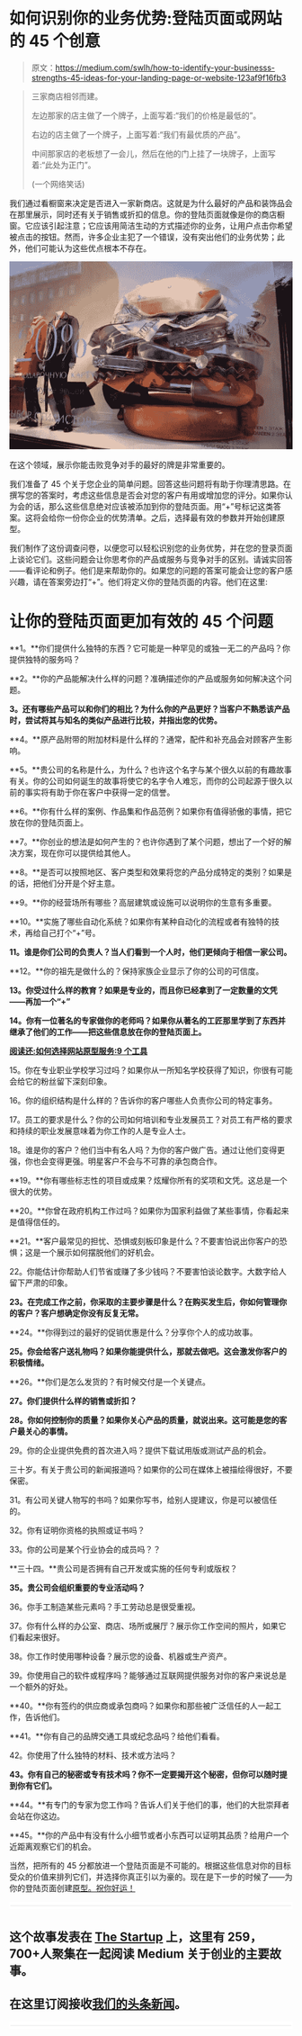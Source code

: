 # 如何识别你的业务优势:登陆页面或网站的 45 个创意

> 原文：<https://medium.com/swlh/how-to-identify-your-businesss-strengths-45-ideas-for-your-landing-page-or-website-123af9f16fb3>

> 三家商店相邻而建。
> 
> 左边那家的店主做了一个牌子，上面写着:“我们的价格是最低的”。
> 
> 右边的店主做了一个牌子，上面写着:“我们有最优质的产品”。
> 
> 中间那家店的老板想了一会儿，然后在他的门上挂了一块牌子，上面写着:“此处为正门”。
> 
> (一个网络笑话)

我们通过看橱窗来决定是否进入一家新商店。这就是为什么最好的产品和装饰品会在那里展示，同时还有关于销售或折扣的信息。你的登陆页面就像是你的商店橱窗。它应该引起注意；它应该用简洁生动的方式描述你的业务，让用户点击你希望被点击的按钮。然而，许多企业主犯了一个错误，没有突出他们的业务优势；此外，他们可能认为这些优点根本不存在。

![](img/68b4d522e71b666aee1e5c006d8e21d3.png)

在这个领域，展示你能击败竞争对手的最好的牌是非常重要的。

我们准备了 45 个关于您企业的简单问题。回答这些问题将有助于你理清思路。在撰写您的答案时，考虑这些信息是否会对您的客户有用或增加您的评分。如果你认为会的话，那么这些信息绝对应该被添加到你的登陆页面。用“+”号标记这类答案。这将会给你一份你企业的优势清单。之后，选择最有效的参数并开始创建原型。

我们制作了这份调查问卷，以便您可以轻松识别您的业务优势，并在您的登录页面上谈论它们。这些问题会让你思考你的产品或服务与竞争对手的区别。请诚实回答——看评论和例子。他们是来帮助你的。如果您的问题的答案可能会让您的客户感兴趣，请在答案旁边打“+”。他们将定义你的登陆页面的内容。他们在这里:

# 让你的登陆页面更加有效的 45 个问题

**1。**你们提供什么独特的东西？它可能是一种罕见的或独一无二的产品吗？你提供独特的服务吗？

**2。**你的产品能解决什么样的问题？准确描述你的产品或服务如何解决这个问题。

**3。还有哪些产品可以和你们的相比？为什么你的产品更好？当客户不熟悉该产品时，尝试将其与知名的类似产品进行比较，并指出您的优势。**

**4。**原产品附带的附加材料是什么样的？通常，配件和补充品会对顾客产生影响。

**5。**贵公司的名称是什么，为什么？也许这个名字与某个很久以前的有趣故事有关。你的公司如何诞生的故事将使它的名字令人难忘，而你的公司起源于很久以前的事实将有助于你在客户中获得一定的信誉。

**6。**你有什么样的案例、作品集和作品范例？如果你有值得骄傲的事情，把它放在你的登陆页面上。

**7。**你创业的想法是如何产生的？也许你遇到了某个问题，想出了一个好的解决方案，现在你可以提供给其他人。

**8。**是否可以按照地区、客户类型和效果将您的产品分成特定的类别？如果是的话，把他们分开是个好主意。

**9。**你的经营场所有哪些？高层建筑或设施可以说明你的生意有多重要。

**10。**实施了哪些自动化系统？如果你有某种自动化的流程或者有独特的技术，再给自己打个“+”号。

**11。谁是你们公司的负责人？当人们看到一个人时，他们更倾向于相信一家公司。**

**12。**你的祖先是做什么的？保持家族企业显示了你的公司的可信度。

**13。你受过什么样的教育？如果是专业的，而且你已经拿到了一定数量的文凭——再加一个“+”**

**14。你有一位著名的专家做你的老师吗？如果你从著名的工匠那里学到了东西并继承了他们的工作——把这些信息放在你的登陆页面上。**

[**阅读还:如何选择网站原型服务:9 个工具**](http://blog.icondesignlab.com/en/2017/how-to-choose-a-website-prototyping-service-9-tools/)

15。你在专业职业学校学习过吗？如果你从一所知名学校获得了知识，你很有可能会给它的粉丝留下深刻印象。

16。你的组织结构是什么样的？告诉你的客户哪些人负责你公司的特定事务。

17。员工的要求是什么？你的公司如何培训和专业发展员工？对员工有严格的要求和持续的职业发展意味着为你工作的人是专业人士。

18。谁是你的客户？他们当中有名人吗？为你的客户做广告。通过让他们变得更强，你也会变得更强。明星客户不会与不可靠的承包商合作。

**19。**你有哪些标志性的项目或成果？炫耀你所有的奖项和文凭。这总是一个很大的优势。

**20。**你曾在政府机构工作过吗？如果你为国家利益做了某些事情，你看起来是值得信任的。

**21。**客户最常见的担忧、恐惧或刻板印象是什么？不要害怕说出你客户的恐惧；这是一个展示如何摆脱他们的好机会。

22。你能估计你帮助人们节省或赚了多少钱吗？不要害怕谈论数字。大数字给人留下严肃的印象。

**23。在完成工作之前，你采取的主要步骤是什么？在购买发生后，你如何管理你的客户？客户想确定你没有反复无常。**

**24。**你得到过的最好的促销优惠是什么？分享你个人的成功故事。

**25。你会给客户送礼物吗？如果你能提供什么，那就去做吧。这会激发你客户的积极情绪。**

**26。**你们是怎么发货的？有时候交付是一个关键点。

**27。你们提供什么样的销售或折扣？**

**28。你如何控制你的质量？如果你关心产品的质量，就说出来。这可能是您的客户最关心的事情。**

29。你的企业提供免费的首次进入吗？提供下载试用版或测试产品的机会。

三十岁。有关于贵公司的新闻报道吗？如果你的公司在媒体上被描绘得很好，不要保密。

31。有公司关键人物写的书吗？如果你写书，给别人提建议，你是可以被信任的。

32。你有证明你资格的执照或证书吗？

33。你的公司是某个行业协会的成员吗？？

**三十四。**贵公司是否拥有自己开发或实施的任何专利或版权？

**35。贵公司会组织重要的专业活动吗？**

36。你手工制造某些元素吗？手工劳动总是很受重视。

37。你有什么样的办公室、商店、场所或展厅？展示你工作空间的照片，如果它们看起来很好。

38。你工作时使用哪种设备？展示您的设备、机器或生产资产。

39。你使用自己的软件或程序吗？能够通过互联网提供服务对你的客户来说总是一个额外的好处。

**40。**你有签约的供应商或承包商吗？如果你和那些被广泛信任的人一起工作，告诉他们。

**41。**你有自己的品牌交通工具或纪念品吗？给他们看看。

42。你使用了什么独特的材料、技术或方法吗？

**43。你有自己的秘密或专有技术吗？你不一定要揭开这个秘密，但你可以随时提到你有它们。**

**44。**有专门的专家为您工作吗？告诉人们关于他们的事，他们的大批崇拜者会站在你这边。

**45。**你的产品中有没有什么小细节或者小东西可以证明其品质？给用户一个近距离观察它们的机会。

当然，把所有的 45 分都放进一个登陆页面是不可能的。根据这些信息对你的目标受众的价值来排列它们，并选择你真正引以为豪的。现在是下一步的时候了——为你的登陆页面创建[原型。祝你好运！](http://blog.icondesignlab.com/en/2017/how-to-choose-a-website-prototyping-service-9-tools/)

![](img/731acf26f5d44fdc58d99a6388fe935d.png)

## 这个故事发表在 [The Startup](https://medium.com/swlh) 上，这里有 259，700+人聚集在一起阅读 Medium 关于创业的主要故事。

## 在这里订阅接收[我们的头条新闻](http://growthsupply.com/the-startup-newsletter/)。

![](img/731acf26f5d44fdc58d99a6388fe935d.png)